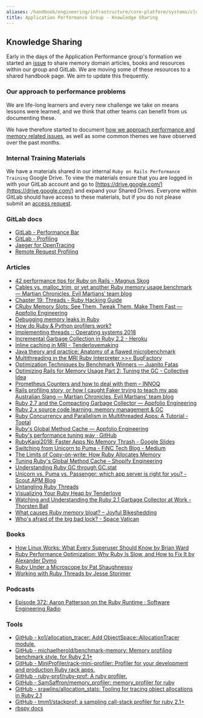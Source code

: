 ```yaml
---
aliases: /handbook/engineering/infrastructure/core-platform/systems/cloud-connector/knowledge.html
title: Application Performance Group - Knowledge Sharing
---
```








## Knowledge Sharing

Early in the days of the Application Performance group's formation we started an [issue](https://gitlab.com/gitlab-org/memory-team/team-tasks/-/issues/13) to share memory domain articles, books and resources within our group and GitLab.  We are moving some of these resources to a shared handbook page.  We aim to update this frequently.

### Our approach to performance problems

We are life-long learners and every new challenge we take on means lessons were learned, and we
think that other teams can benefit from us documenting these.

We have therefore started to document [how we approach performance and memory related issues](approach.html), as well
as some common themes we have observed over the past months.

### Internal Training Materials

We have a materials shared in our internal `Ruby on Rails Performance Training` Google Drive.  To view the materials ensure that you are logged in with your GitLab account and go to [https://drive.google.com/](https://drive.google.com/) and expand your Shared Drives.  Everyone within GitLab should have access to these materials, but if you do not please submit an [access request](https://gitlab.com/gitlab-com/team-member-epics/access-requests/-/issues/new?issuable_template=Individual_Bulk_Access_Request).

### GitLab docs

- [GitLab - Performance Bar](https://docs.gitlab.com/ee/administration/monitoring/performance/performance_bar.html)
- [GitLab - Profiling](https://docs.gitlab.com/ee/development/profiling.html)
- [Jaeger for OpenTracing](https://docs.gitlab.com/ee/development/distributed_tracing.html)
- [Remote Request Profiling](https://docs.gitlab.com/ee/administration/monitoring/performance/request_profiling.html)

### Articles

- [42 performance tips for Ruby on Rails - Magnus Skog](https://www.mskog.com/posts/42-performance-tips-for-ruby-on-rails/)
- [Cables vs. malloc_trim, or yet another Ruby memory usage benchmark — Martian Chronicles, Evil Martians’ team blog](https://evilmartians.com/chronicles/cables-vs-malloc_trim-or-yet-another-ruby-memory-usage-benchmark)
- [Chapter 19: Threads - Ruby Hacking Guide](https://ruby-hacking-guide.github.io/thread.html)
- [CRuby Memory Slots: See Them, Tweak Them, Make Them Fast — Appfolio Engineering](http://engineering.appfolio.com/appfolio-engineering/2018/1/2/how-ruby-uses-memory)
- [Debugging memory leaks in Ruby](https://samsaffron.com/archive/2015/03/31/debugging-memory-leaks-in-ruby)
- [How do Ruby & Python profilers work?](https://jvns.ca/blog/2017/12/17/how-do-ruby---python-profilers-work-/)
- [Implementing threads :: Operating systems 2018](http://www.it.uu.se/education/course/homepage/os/vt18/module-4/implementing-threads/)
- [Incremental Garbage Collection in Ruby 2.2 - Heroku](https://blog.heroku.com/incremental-gc)
- [Inline caching in MRI - Tenderlovemaking](https://tenderlovemaking.com/2015/12/23/inline-caching-in-mri.html)
- [Java theory and practice: Anatomy of a flawed microbenchmark](https://web.archive.org/web/20210306030600/https://www.ibm.com/developerworks/java/library/j-jtp02225/)
- [Multithreading in the MRI Ruby Interpreter >>= BugFactory](https://bugfactory.io/blog/multithreading-in-the-mri-ruby-interpreter/)
- [Optimization Techniques by Benchmark Winners — Juanito Fatas](https://juanitofatas.com/optimization_techniques_by_benchmark_winners)
- [Optimizing Rails for Memory Usage Part 2: Tuning the GC - Collective Idea](https://collectiveidea.com/blog/archives/2015/02/19/optimizing-rails-for-memory-usage-part-2-tuning-the-gc)
- [Prometheus Counters and how to deal with them – INNOQ](https://www.innoq.com/en/blog/prometheus-counters/)
- [Rails profiling story, or how I caught Faker trying to teach my app Australian Slang — Martian Chronicles, Evil Martians’ team blog](https://evilmartians.com/chronicles/rails-profiling-story-or-how-i-caught-faker-trying-to-teach-my-app-australian-slang)
- [Ruby 2.7 and the Compacting Garbage Collector — Appfolio Engineering](http://engineering.appfolio.com/appfolio-engineering/2019/3/22/ruby-27-and-the-compacting-garbage-collector)
- [Ruby 2.x source code learning: memory management &amp; GC](https://programmer.help/blogs/ruby-2.x-source-code-learning-memory-management-amp-gc.html)
- [Ruby Concurrency and Parallelism in Multithreaded Apps: A Tutorial - Toptal](https://www.toptal.com/ruby/ruby-concurrency-and-parallelism-a-practical-primer)
- [Ruby's Global Method Cache — Appfolio Engineering](http://engineering.appfolio.com/appfolio-engineering/2018/7/18/rubys-global-method-cache)
- [Ruby's performance tuning way · GitHub](https://web.archive.org/web/20201028000754/https://gist.github.com/ko1/40110a3d951c19ed6979)
- [RubyKaigi2018: Faster Apps No Memory Thrash - Google Slides](https://docs.google.com/presentation/d/1-WrYwz-QnSI9yeRZfCCgUno-KOMuggiGHlmOETXZy9c/edit#slide=id.p)
- [Switching from Unicorn to Puma - FiNC Tech Blog - Medium](https://medium.com/finc-engineering/switching-to-puma-3a91575297af)
- [The Limits of Copy-on-write: How Ruby Allocates Memory](https://brandur.org/ruby-memory)
- [Tuning Ruby's Global Method Cache – Shopify Engineering](https://engineering.shopify.com/blogs/engineering/17489064-tuning-rubys-global-method-cache)
- [Understanding Ruby GC through GC.stat](https://www.speedshop.co/2017/03/09/a-guide-to-gc-stat.html)
- [Unicorn vs. Puma vs. Passenger: which app server is right for you? - Scout APM Blog](https://scoutapm.com/blog/which-ruby-app-server-is-right-for-you)
- [Untangling Ruby Threads](https://thoughtbot.com/blog/untangling-ruby-threads)
- [Visualizing Your Ruby Heap by Tenderlove](https://tenderlovemaking.com/2017/09/27/visualizing-your-ruby-heap.html)
- [Watching and Understanding the Ruby 2.1 Garbage Collector at Work - Thorsten Ball](https://thorstenball.com/blog/2014/03/12/watching-understanding-ruby-2.1-garbage-collector/)
- [What causes Ruby memory bloat? – Joyful Bikeshedding](https://www.joyfulbikeshedding.com/blog/2019-03-14-what-causes-ruby-memory-bloat.html)
- [Who's afraid of the big bad lock? - Space Vatican](https://www.spacevatican.org/2012/7/5/whos-afraid-of-the-big-bad-lock/)

### Books

- [How Linux Works: What Every Superuser Should Know by Brian Ward](https://www.goodreads.com/book/show/514432.How_Linux_Works)
- [Ruby Performance Optimization: Why Ruby Is Slow, and How to Fix It by Alexander Dymo](https://www.goodreads.com/book/show/25276703-ruby-performance-optimization)
- [Ruby Under a Microscope by Pat Shaughnessy](https://www.goodreads.com/book/show/16300795-ruby-under-a-microscope)
- [Working with Ruby Threads by Jesse Storimer](https://workingwithruby.com/wwrt/intro)

### Podcasts

- [Episode 372: Aaron Patterson on the Ruby Runtime : Software Engineering Radio](https://www.se-radio.net/2019/07/episode-372-aaron-patterson-on-the-ruby-runtime/)

### Tools

- [GitHub - ko1/allocation_tracer: Add ObjectSpace::AllocationTracer module.](https://github.com/ko1/allocation_tracer)
- [GitHub - michaelherold/benchmark-memory: Memory profiling benchmark style, for Ruby 2.1+](https://github.com/michaelherold/benchmark-memory)
- [GitHub - MiniProfiler/rack-mini-profiler: Profiler for your development and production Ruby rack apps.](https://github.com/MiniProfiler/rack-mini-profiler)
- [GitHub - ruby-prof/ruby-prof: A ruby profiler.](https://github.com/ruby-prof/ruby-prof)
- [GitHub - SamSaffron/memory_profiler: memory_profiler for ruby](https://github.com/SamSaffron/memory_profiler)
- [GitHub - srawlins/allocation_stats: Tooling for tracing object allocations in Ruby 2.1](https://github.com/srawlins/allocation_stats)
- [GitHub - tmm1/stackprof: a sampling call-stack profiler for ruby 2.1+](https://github.com/tmm1/stackprof)
- [rbspy docs](https://rbspy.github.io/)
